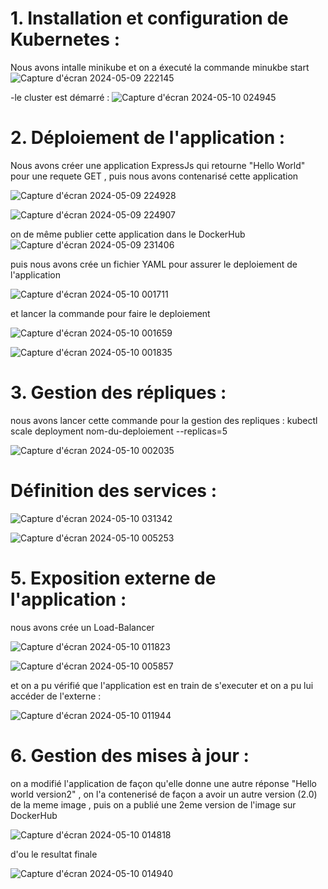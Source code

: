 # 1. Installation et configuration de Kubernetes :
Nous avons intalle minikube et on a éxecuté la commande 
minukbe start
![Capture d'écran 2024-05-09 222145](https://github.com/firassaada/Devops-Labs/assets/92325496/e735a222-5c6b-4ce1-aab4-1ded1cd6564f)

-le cluster est démarré :
![Capture d'écran 2024-05-10 024945](https://github.com/firassaada/Devops-Labs/assets/92325496/143edd90-63ba-4f08-bfeb-99f5f988e509)

# 2. Déploiement de l'application :

Nous avons créer une application ExpressJs qui retourne "Hello World" pour une requete GET , puis nous avons contenarisé cette application 

![Capture d'écran 2024-05-09 224928](https://github.com/firassaada/Devops-Labs/assets/92325496/0bb26e26-f05a-4780-a3f3-224a694e908a)

![Capture d'écran 2024-05-09 224907](https://github.com/firassaada/Devops-Labs/assets/92325496/c0a25b46-c765-46f6-aec1-c0bf56565362)

on de même publier cette application dans le DockerHub 
![Capture d'écran 2024-05-09 231406](https://github.com/firassaada/Devops-Labs/assets/92325496/ea092fbf-094a-4f8a-969a-bfccdd31df66)

puis nous avons crée un fichier YAML pour assurer le deploiement de l'application 

![Capture d'écran 2024-05-10 001711](https://github.com/firassaada/Devops-Labs/assets/92325496/c15b4749-1c51-482b-83b8-21a713237166)

et lancer la commande pour faire le deploiement 

![Capture d'écran 2024-05-10 001659](https://github.com/firassaada/Devops-Labs/assets/92325496/6849725f-286c-4c55-897d-c3266419dc6a)

![Capture d'écran 2024-05-10 001835](https://github.com/firassaada/Devops-Labs/assets/92325496/de959dc9-0f59-442b-8f7e-969019489e7e)

# 3. Gestion des répliques :

nous avons lancer cette commande pour la gestion des repliques :
kubectl scale deployment nom-du-deploiement --replicas=5

![Capture d'écran 2024-05-10 002035](https://github.com/firassaada/Devops-Labs/assets/92325496/7d550dc9-1d9f-4f74-966d-ea35a9b5c2fd)

# Définition des services :

![Capture d'écran 2024-05-10 031342](https://github.com/firassaada/Devops-Labs/assets/92325496/2602294a-e05c-4b52-9a6e-b2570f32042d)

![Capture d'écran 2024-05-10 005253](https://github.com/firassaada/Devops-Labs/assets/92325496/f828316c-68db-4d5e-b78c-8fe014791fec)

# 5. Exposition externe de l'application :

nous avons crée un Load-Balancer 

![Capture d'écran 2024-05-10 011823](https://github.com/firassaada/Devops-Labs/assets/92325496/fa108d65-3420-4fc5-bbfd-7f087fec3b81)

![Capture d'écran 2024-05-10 005857](https://github.com/firassaada/Devops-Labs/assets/92325496/c6e25b2a-ecd4-48a6-99c6-f680fdf6882c)

et on a pu vérifié que l'application est en train de s'executer et on a pu lui accéder de l'externe : 

![Capture d'écran 2024-05-10 011944](https://github.com/firassaada/Devops-Labs/assets/92325496/af4e3948-a38e-4432-a1a7-61c979f96571)


# 6. Gestion des mises à jour :

on a modifié l'application de façon qu'elle donne une autre réponse "Hello world version2" , on l'a contenerisé de façon a avoir un autre version (2.0) de la meme image , puis on a publié une 2eme version de l'image sur DockerHub 

![Capture d'écran 2024-05-10 014818](https://github.com/firassaada/Devops-Labs/assets/92325496/808fa396-b064-4060-9626-0b36580df5b0)

d'ou le resultat finale 

![Capture d'écran 2024-05-10 014940](https://github.com/firassaada/Devops-Labs/assets/92325496/5e998450-bf96-44b6-8fcd-5cadac160d93)









